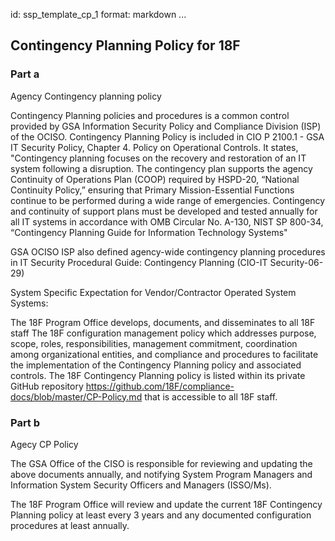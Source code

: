 id: ssp_template_cp_1
format: markdown
...
## Contingency Planning Policy for 18F

### Part a

Agency Contingency planning policy

Contingency Planning policies and procedures is a common control provided by GSA Information Security Policy
and Compliance Division (ISP) of the OCISO. Contingency Planning Policy is included in CIO P 2100.1 - GSA IT
Security Policy, Chapter 4. Policy on Operational Controls.  It states, "Contingency planning focuses on the
recovery and restoration of an IT system following a disruption. The contingency plan supports the agency Continuity of
Operations Plan (COOP) required by HSPD-20, “National Continuity Policy,” ensuring that Primary Mission-Essential
Functions continue to be performed during a wide range of emergencies. Contingency and continuity of support plans
must be developed and tested annually for all IT systems in accordance with OMB Circular No. A-130, NIST SP 800-34,
“Contingency Planning Guide for Information Technology Systems"

GSA OCISO ISP also defined agency-wide contingency planning procedures in IT Security Procedural Guide: Contingency
Planning (CIO-IT Security-06-29)

System Specific Expectation for Vendor/Contractor Operated System Systems:

The 18F Program Office develops, documents, and disseminates to all 18F staff
The 18F configuration management policy which addresses purpose, scope, roles, responsibilities, management commitment,
coordination among organizational entities, and compliance and procedures to facilitate the implementation of the
Contingency Planning policy and associated controls. The 18F Contingency Planning policy is listed within its private
GitHub repository https://github.com/18F/compliance-docs/blob/master/CP-Policy.md that is accessible to all 18F staff.

### Part b

Agecy CP Policy

The GSA Office of the CISO is responsible for reviewing and updating the above documents annually, and notifying System
Program Managers and Information System Security Officers and Managers (ISSO/Ms).

The 18F Program Office will review and update the current 18F Contingency Planning policy at least every 3 years and
any documented configuration procedures at least annually.
